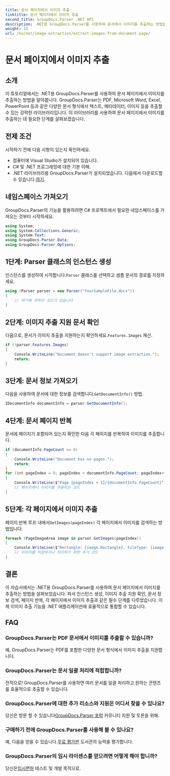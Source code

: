 ```yaml
---
title: 문서 페이지에서 이미지 추출
linktitle: 문서 페이지에서 이미지 추출
second_title: GroupDocs.Parser .NET API
description: .NET용 GroupDocs.Parser를 사용하여 문서에서 이미지를 추출하는 방법을 알아보세요. 문서 처리 능력을 향상시켜 보세요.
weight: 12
url: /ko/net/image-extraction/extract-images-from-document-page/
---
```


# 문서 페이지에서 이미지 추출

## 소개
이 튜토리얼에서는 .NET용 GroupDocs.Parser를 사용하여 문서 페이지에서 이미지를 추출하는 방법을 알아봅니다. GroupDocs.Parser는 PDF, Microsoft Word, Excel, PowerPoint 등과 같은 다양한 문서 형식에서 텍스트, 메타데이터, 이미지 등을 추출할 수 있는 강력한 라이브러리입니다. 이 라이브러리를 사용하여 문서 페이지에서 이미지를 추출하는 데 필요한 단계를 살펴보겠습니다.
## 전제 조건
시작하기 전에 다음 사항이 있는지 확인하세요.
- 컴퓨터에 Visual Studio가 설치되어 있습니다.
- C# 및 .NET 프로그래밍에 대한 기본 이해.
- .NET 라이브러리용 GroupDocs.Parser가 설치되었습니다. 다음에서 다운로드할 수 있습니다.[여기](https://releases.groupdocs.com/parser/net/).

## 네임스페이스 가져오기
GroupDocs.Parser의 기능을 활용하려면 C# 프로젝트에서 필요한 네임스페이스를 가져오는 것부터 시작하세요.
```csharp
using System;
using System.Collections.Generic;
using System.Text;
using GroupDocs.Parser.Data;
using GroupDocs.Parser.Options;
```
## 1단계: Parser 클래스의 인스턴스 생성
 인스턴스를 생성하여 시작합니다.`Parser` 클래스를 선택하고 샘플 문서의 경로를 지정하세요.
```csharp
using (Parser parser = new Parser("YourSampleFile.docx"))
{
    // 여기에 귀하의 코드가 있습니다
}
```
## 2단계: 이미지 추출 지원 문서 확인
 다음으로, 문서가 이미지 추출을 지원하는지 확인하세요.`Features.Images` 재산.
```csharp
if (!parser.Features.Images)
{
    Console.WriteLine("Document doesn't support image extraction.");
    return;
}
```
## 3단계: 문서 정보 가져오기
 다음을 사용하여 문서에 대한 정보를 검색합니다.`GetDocumentInfo()` 방법.
```csharp
IDocumentInfo documentInfo = parser.GetDocumentInfo();
```
## 4단계: 문서 페이지 반복
문서에 페이지가 포함되어 있는지 확인한 다음 각 페이지를 반복하여 이미지를 추출합니다.
```csharp
if (documentInfo.PageCount == 0)
{
    Console.WriteLine("Document has no pages.");
    return;
}
for (int pageIndex = 0; pageIndex < documentInfo.PageCount; pageIndex++)
{
    Console.WriteLine($"Page {pageIndex + 1}/{documentInfo.PageCount}");
    // 페이지에서 이미지를 추출하는 코드
}
```
## 5단계: 각 페이지에서 이미지 추출
 페이지 반복 루프 내에서`GetImages(pageIndex)` 각 페이지에서 이미지를 검색하는 방법입니다.
```csharp
foreach (PageImageArea image in parser.GetImages(pageIndex))
{
    Console.WriteLine($"Rectangle: {image.Rectangle}, FileType: {image.FileType}");
    // 이미지를 저장하거나 처리하기 위한 추가 코드
}
```

## 결론
이 자습서에서는 .NET용 GroupDocs.Parser를 사용하여 문서 페이지에서 이미지를 추출하는 방법을 살펴보았습니다. 파서 인스턴스 생성, 이미지 추출 지원 확인, 문서 정보 검색, 페이지 반복, 각 페이지에서 이미지 추출과 같은 필수 단계를 다루었습니다. 이제 이미지 추출 기능을 .NET 애플리케이션에 효율적으로 통합할 수 있습니다.

## FAQ
### GroupDocs.Parser는 PDF 문서에서 이미지를 추출할 수 있습니까?
예, GroupDocs.Parser는 PDF를 포함한 다양한 문서 형식에서 이미지 추출을 지원합니다.
### GroupDocs.Parser는 문서 일괄 처리에 적합합니까?
전적으로! GroupDocs.Parser를 사용하면 여러 문서를 일괄 처리하고 원하는 콘텐츠를 효율적으로 추출할 수 있습니다.
### GroupDocs.Parser에 대한 추가 리소스와 지원은 어디서 찾을 수 있나요?
 당신은 방문 할 수 있습니다[GroupDocs.Parser 포럼](https://forum.groupdocs.com/c/parser/17) 커뮤니티 지원 및 토론을 위해.
### 구매하기 전에 GroupDocs.Parser를 사용해 볼 수 있나요?
 예, 다음을 얻을 수 있습니다.[무료 평가판](https://releases.groupdocs.com/) 도서관의 능력을 평가합니다.
### GroupDocs.Parser의 임시 라이센스를 얻으려면 어떻게 해야 합니까?
 당신은[임시면허](https://purchase.groupdocs.com/temporary-license/) 테스트 및 개발 목적으로.